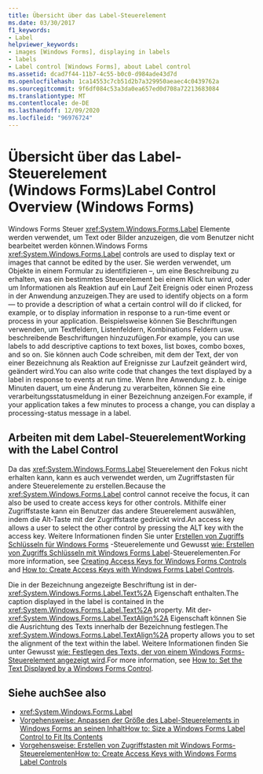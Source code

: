 ```yaml
---
title: Übersicht über das Label-Steuerelement
ms.date: 03/30/2017
f1_keywords:
- Label
helpviewer_keywords:
- images [Windows Forms], displaying in labels
- labels
- Label control [Windows Forms], about Label control
ms.assetid: dcad7f44-11b7-4c55-b0c0-d984ade43d7d
ms.openlocfilehash: 1ca14553c7cb51d2b7a329950aeaec4c0439762a
ms.sourcegitcommit: 9f6df084c53a3da0ea657ed0d708a72213683084
ms.translationtype: MT
ms.contentlocale: de-DE
ms.lasthandoff: 12/09/2020
ms.locfileid: "96976724"
---
```

# <a name="label-control-overview-windows-forms"></a><span data-ttu-id="403b4-102">Übersicht über das Label-Steuerelement (Windows Forms)</span><span class="sxs-lookup"><span data-stu-id="403b4-102">Label Control Overview (Windows Forms)</span></span>
<span data-ttu-id="403b4-103">Windows Forms Steuer <xref:System.Windows.Forms.Label> Elemente werden verwendet, um Text oder Bilder anzuzeigen, die vom Benutzer nicht bearbeitet werden können.</span><span class="sxs-lookup"><span data-stu-id="403b4-103">Windows Forms <xref:System.Windows.Forms.Label> controls are used to display text or images that cannot be edited by the user.</span></span> <span data-ttu-id="403b4-104">Sie werden verwendet, um Objekte in einem Formular zu identifizieren –, um eine Beschreibung zu erhalten, was ein bestimmtes Steuerelement bei einem Klick tun wird, oder um Informationen als Reaktion auf ein Lauf Zeit Ereignis oder einen Prozess in der Anwendung anzuzeigen.</span><span class="sxs-lookup"><span data-stu-id="403b4-104">They are used to identify objects on a form — to provide a description of what a certain control will do if clicked, for example, or to display information in response to a run-time event or process in your application.</span></span> <span data-ttu-id="403b4-105">Beispielsweise können Sie Beschriftungen verwenden, um Textfeldern, Listenfeldern, Kombinations Feldern usw. beschreibende Beschriftungen hinzuzufügen.</span><span class="sxs-lookup"><span data-stu-id="403b4-105">For example, you can use labels to add descriptive captions to text boxes, list boxes, combo boxes, and so on.</span></span> <span data-ttu-id="403b4-106">Sie können auch Code schreiben, mit dem der Text, der von einer Bezeichnung als Reaktion auf Ereignisse zur Laufzeit geändert wird, geändert wird.</span><span class="sxs-lookup"><span data-stu-id="403b4-106">You can also write code that changes the text displayed by a label in response to events at run time.</span></span> <span data-ttu-id="403b4-107">Wenn Ihre Anwendung z. b. einige Minuten dauert, um eine Änderung zu verarbeiten, können Sie eine verarbeitungsstatusmeldung in einer Bezeichnung anzeigen.</span><span class="sxs-lookup"><span data-stu-id="403b4-107">For example, if your application takes a few minutes to process a change, you can display a processing-status message in a label.</span></span>  
  
## <a name="working-with-the-label-control"></a><span data-ttu-id="403b4-108">Arbeiten mit dem Label-Steuerelement</span><span class="sxs-lookup"><span data-stu-id="403b4-108">Working with the Label Control</span></span>  
 <span data-ttu-id="403b4-109">Da das <xref:System.Windows.Forms.Label> Steuerelement den Fokus nicht erhalten kann, kann es auch verwendet werden, um Zugriffstasten für andere Steuerelemente zu erstellen.</span><span class="sxs-lookup"><span data-stu-id="403b4-109">Because the <xref:System.Windows.Forms.Label> control cannot receive the focus, it can also be used to create access keys for other controls.</span></span> <span data-ttu-id="403b4-110">Mithilfe einer Zugriffstaste kann ein Benutzer das andere Steuerelement auswählen, indem die Alt-Taste mit der Zugriffstaste gedrückt wird.</span><span class="sxs-lookup"><span data-stu-id="403b4-110">An access key allows a user to select the other control by pressing the ALT key with the access key.</span></span> <span data-ttu-id="403b4-111">Weitere Informationen finden Sie unter [Erstellen von Zugriffs Schlüsseln für Windows Forms](how-to-create-access-keys-for-windows-forms-controls.md) -Steuerelemente und Gewusst [wie: Erstellen von Zugriffs Schlüsseln mit Windows Forms Label](how-to-create-access-keys-with-windows-forms-label-controls.md)-Steuerelementen.</span><span class="sxs-lookup"><span data-stu-id="403b4-111">For more information, see [Creating Access Keys for Windows Forms Controls](how-to-create-access-keys-for-windows-forms-controls.md) and [How to: Create Access Keys with Windows Forms Label Controls](how-to-create-access-keys-with-windows-forms-label-controls.md).</span></span>  
  
 <span data-ttu-id="403b4-112">Die in der Bezeichnung angezeigte Beschriftung ist in der- <xref:System.Windows.Forms.Label.Text%2A> Eigenschaft enthalten.</span><span class="sxs-lookup"><span data-stu-id="403b4-112">The caption displayed in the label is contained in the <xref:System.Windows.Forms.Label.Text%2A> property.</span></span> <span data-ttu-id="403b4-113">Mit der- <xref:System.Windows.Forms.Label.TextAlign%2A> Eigenschaft können Sie die Ausrichtung des Texts innerhalb der Bezeichnung festlegen.</span><span class="sxs-lookup"><span data-stu-id="403b4-113">The <xref:System.Windows.Forms.Label.TextAlign%2A> property allows you to set the alignment of the text within the label.</span></span> <span data-ttu-id="403b4-114">Weitere Informationen finden Sie unter Gewusst [wie: Festlegen des Texts, der von einem Windows Forms-Steuerelement angezeigt wird](how-to-set-the-text-displayed-by-a-windows-forms-control.md).</span><span class="sxs-lookup"><span data-stu-id="403b4-114">For more information, see [How to: Set the Text Displayed by a Windows Forms Control](how-to-set-the-text-displayed-by-a-windows-forms-control.md).</span></span>  
  
## <a name="see-also"></a><span data-ttu-id="403b4-115">Siehe auch</span><span class="sxs-lookup"><span data-stu-id="403b4-115">See also</span></span>

- <xref:System.Windows.Forms.Label>
- [<span data-ttu-id="403b4-116">Vorgehensweise: Anpassen der Größe des Label-Steuerelements in Windows Forms an seinen Inhalt</span><span class="sxs-lookup"><span data-stu-id="403b4-116">How to: Size a Windows Forms Label Control to Fit Its Contents</span></span>](how-to-size-a-windows-forms-label-control-to-fit-its-contents.md)
- [<span data-ttu-id="403b4-117">Vorgehensweise: Erstellen von Zugriffstasten mit Windows Forms-Steuerelementen</span><span class="sxs-lookup"><span data-stu-id="403b4-117">How to: Create Access Keys with Windows Forms Label Controls</span></span>](how-to-create-access-keys-with-windows-forms-label-controls.md)

